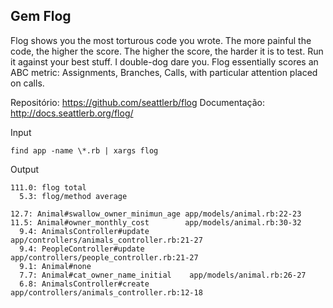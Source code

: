 ## Gem Flog

Flog shows you the most torturous code you wrote. The more painful the code, the higher the score. The higher the score, the harder it is to test.
Run it against your best stuff. I double-dog dare you.
Flog essentially scores an ABC metric: Assignments, Branches, Calls, with particular attention placed on calls.


Repositório: https://github.com/seattlerb/flog
Documentação: http://docs.seattlerb.org/flog/


Input
```
find app -name \*.rb | xargs flog
```


Output
```
111.0: flog total
  5.3: flog/method average

12.7: Animal#swallow_owner_minimun_age app/models/animal.rb:22-23
11.5: Animal#owner_monthly_cost        app/models/animal.rb:30-32
  9.4: AnimalsController#update         app/controllers/animals_controller.rb:21-27
  9.4: PeopleController#update          app/controllers/people_controller.rb:21-27
  9.1: Animal#none
  7.7: Animal#cat_owner_name_initial    app/models/animal.rb:26-27
  6.8: AnimalsController#create         app/controllers/animals_controller.rb:12-18
```
